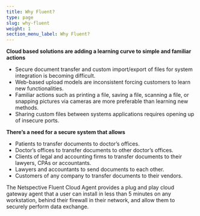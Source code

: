 ```yaml
---
title: Why Fluent?
type: page
slug: why-fluent
weight: 1
section_menu_label: Why Fluent?
---
```


**Cloud based solutions are adding a learning curve to simple and familiar actions**

* Secure document transfer and custom import/export of files for system integration is becoming difficult.
* Web-based upload models are inconsistent forcing customers to learn new functionalities.
* Familiar actions such as printing a file, saving a file, scanning a file, or snapping pictures via cameras are more preferable than learning new methods.
* Sharing custom files between systems applications requires opening up of insecure ports.

**There’s a need for a secure system that allows**

* Patients to transfer documents to doctor’s offices.
* Doctor’s offices to transfer documents to other doctor’s offices.
* Clients of legal and accounting firms to transfer documents to their lawyers, CPAs or accountants.
* Lawyers and accountants to send documents to each other.
* Customers of any company to transfer documents to their vendors.

The Netspective Fluent Cloud Agent provides a plug and play cloud gateway agent that a user can install in less than 5 minutes on any workstation, behind their firewall in their network, and allow them to securely perform data exchange.
